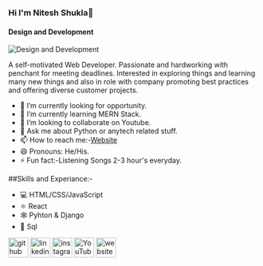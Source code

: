 ### Hi I'm Nitesh Shukla👋
#### Design and Development
![Design and Development](https://pbs.twimg.com/profile_banners/1214956097296953344/1623826429/1080x360)

A self-motivated Web Developer. Passionate
and hardworking with penchant for meeting
deadlines. Interested in exploring things and
learning many new things and also in role with company promoting best practices and offering diverse customer projects.

- 🔭 I’m currently looking for opportunity.
- 🌱 I’m currently learning MERN Stack.
- 👯 I’m looking to collaborate on Youtube.
- 💬 Ask me about Python or anytech related stuff.
- 📫 How to reach me:-[Website](https://niteshshukla.netlify.app/)
- 😄 Pronouns: He/His.
- ⚡ Fun fact:-Listening Songs 2-3 hour's everyday.

##Skills and Experiance:-
* 💻 HTML/CSS/JavaScript
* ⚛  React
* 🕸  Pyhton & Django
* 📅 Sql


[<img src='https://cdn.jsdelivr.net/npm/simple-icons@3.0.1/icons/github.svg' alt='github' height='40'>](https://github.com/Nitesh-10-shukla)    [<img src='https://cdn.jsdelivr.net/npm/simple-icons@3.0.1/icons/linkedin.svg' alt='linkedin' height='40'>](https://www.linkedin.com/in/NiteshShukla/)  [<img src='https://cdn.jsdelivr.net/npm/simple-icons@3.0.1/icons/instagram.svg' alt='instagram' height='40'>](https://www.instagram.com/shukla_jiii07/)  [<img src='https://cdn.jsdelivr.net/npm/simple-icons@3.0.1/icons/youtube.svg' alt='YouTube' height='40'>](https://www.youtube.com/channel/NiteshShukla)  [<img src='https://cdn.jsdelivr.net/npm/simple-icons@3.0.1/icons/icloud.svg' alt='website' height='40'>](https://niteshshukla.netlify.app/)  

